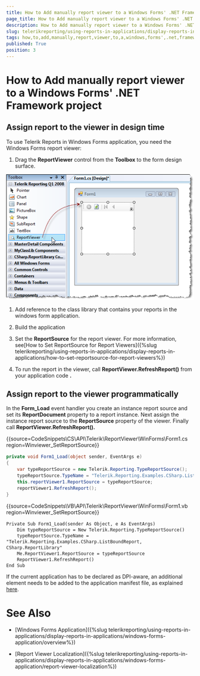 ```yaml
---
title: How to Add manually report viewer to a Windows Forms' .NET Framework project
page_title: How to Add manually report viewer to a Windows Forms' .NET Framework project 
description: How to Add manually report viewer to a Windows Forms' .NET Framework project
slug: telerikreporting/using-reports-in-applications/display-reports-in-applications/windows-forms-application/how-to-add-manually-report-viewer-to-a-windows-forms'-.net-framework-project
tags: how,to,add,manually,report,viewer,to,a,windows,forms',.net,framework,project
published: True
position: 3
---
```


# How to Add manually report viewer to a Windows Forms' .NET Framework project



## Assign report to the viewer in design time

To use Telerik Reports in Windows Forms application, you need the Windows Forms report viewer:

1. Drag the __ReportViewer__ control from the __Toolbox__ to the form design surface.  

  ![](images/ReportViewer.png)

1. Add reference to the class library that contains your reports in the windows form application.

1. Build the application

1. Set the __ReportSource__ for the report viewer. For more information, see[How to Set ReportSource for Report Viewers]({%slug telerikreporting/using-reports-in-applications/display-reports-in-applications/how-to-set-reportsource-for-report-viewers%})

1. To run the report in the viewer, call __ReportViewer.RefreshReport()__ from your application code __.__ 

## Assign report to the viewer programmatically

In the __Form_Load__ event handler you create an instance report source and set its __ReportDocument__         property to a report instance. Next assign the instance report source to the __ReportSource__ property of the viewer.           Finally call __ReportViewer.RefreshReport().__ 

{{source=CodeSnippets\CS\API\Telerik\ReportViewer\WinForms\Form1.cs region=Winviewer_SetReportSource}}
````C#
private void Form1_Load(object sender, EventArgs e)
{
    var typeReportSource = new Telerik.Reporting.TypeReportSource();
    typeReportSource.TypeName = "Telerik.Reporting.Examples.CSharp.ListBoundReport, CSharp.ReportLibrary";
    this.reportViewer1.ReportSource = typeReportSource;
    reportViewer1.RefreshReport();
}
````
{{source=CodeSnippets\VB\API\Telerik\ReportViewer\WinForms\Form1.vb region=Winviewer_SetReportSource}}
````VB
Private Sub Form1_Load(sender As Object, e As EventArgs)
    Dim typeReportSource = New Telerik.Reporting.TypeReportSource()
    typeReportSource.TypeName = "Telerik.Reporting.Examples.CSharp.ListBoundReport, CSharp.ReportLibrary"
    Me.ReportViewer1.ReportSource = typeReportSource
    ReportViewer1.RefreshReport()
End Sub
````

If the current application has to be declared as DPI-aware, an additional element needs to be added to the application manifest file, as explained           [here](F25EB909-7941-4B78-B24C-4025257A26C4#dpiAware).         


# See Also
[](66CD7D60-7708-42D5-8BB4-506676E8679E)

 

* [Windows Forms Application]({%slug telerikreporting/using-reports-in-applications/display-reports-in-applications/windows-forms-application/overview%})

 

* [Report Viewer Localization]({%slug telerikreporting/using-reports-in-applications/display-reports-in-applications/windows-forms-application/report-viewer-localization%})

